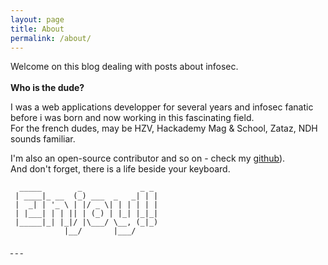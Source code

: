 ```yaml
---
layout: page
title: About
permalink: /about/
---
```


Welcome on this blog dealing with posts about infosec.  
<br/>
**Who is the dude?**
  
I was a web applications developper for several years and infosec fanatic before i was born and now working in this fascinating field.  
For the french dudes, may be HZV, Hackademy Mag & School, Zataz, NDH sounds familiar.  
  
I'm also an open-source contributor and so on - check my [github](https://github.com/phackt)).  
And don't forget, there is a life beside your keyboard.  
  
  
```
  _____        _             _ _
 | ____|_ __  (_) ___  _   _| | |
 |  _| | '_ \ | |/ _ \| | | | | |
 | |___| | | || | (_) | |_| |_|_|
 |_____|_| |_|/ |\___/ \__, (_|_)
            |__/       |___/
```
  
<a target="_blank" href="https://twitter.com/phackt_ul"><i class ="fa fa-twitter fa-2x"></i>&nbsp;</a>
<a target="_blank" href="https://github.com/phackt"><i class ="fa fa-github fa-2x"></i>&nbsp;</a>
<a target="_blank" href="{{ site.url }}/feed.xml"><i class ="fa fa-rss fa-2x"></i>&nbsp;</a>
